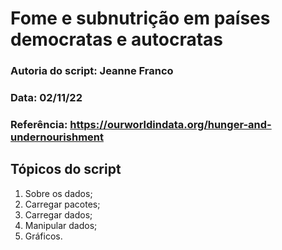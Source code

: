 # Fome e subnutrição em países democratas e autocratas

### Autoria do script: Jeanne Franco
### Data: 02/11/22
### Referência: https://ourworldindata.org/hunger-and-undernourishment

## Tópicos do script

1. Sobre os dados;
2. Carregar pacotes;
3. Carregar dados;
4. Manipular dados;
5. Gráficos.
